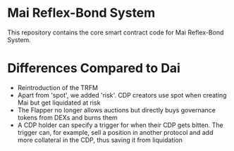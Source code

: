 # Mai Reflex-Bond System

This repository contains the core smart contract code for Mai Reflex-Bond System.

# Differences Compared to Dai

- Reintroduction of the TRFM
- Apart from 'spot', we added 'risk'. CDP creators use spot when creating Mai but get liquidated at risk
- The Flapper no longer allows auctions but directly buys governance tokens from DEXs and burns them
- A CDP holder can specify a trigger for when their CDP gets bitten. The trigger can, for example, sell a position in another protocol and add more collateral in the CDP, thus saving it from liquidation

